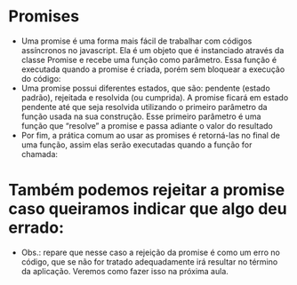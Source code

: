 # Promises
- Uma promise é uma forma mais fácil de trabalhar com códigos assíncronos no javascript. Ela é um objeto que é instanciado através da classe Promise e recebe uma função como parâmetro. Essa função é executada quando a promise é criada, porém sem bloquear a execução do código:
- Uma promise possui diferentes estados, que são: pendente (estado padrão), rejeitada e resolvida (ou cumprida). A promise ficará em estado pendente até que seja resolvida utilizando o primeiro parâmetro da função usada na sua construção. Esse primeiro parâmetro é uma função que “resolve” a promise e passa adiante o valor do resultado
- Por fim, a prática comum ao usar as promises é retorná-las no final de uma função, assim elas serão executadas quando a função for chamada:

# Também podemos rejeitar a promise caso queiramos indicar que algo deu errado:
- Obs.: repare que nesse caso a rejeição da promise é como um erro no código, que se não for tratado adequadamente irá resultar no término da aplicação. Veremos como fazer isso na próxima aula.
